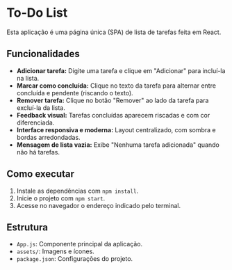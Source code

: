 # To-Do List

Esta aplicação é uma página única (SPA) de lista de tarefas feita em React.

## Funcionalidades

- **Adicionar tarefa:** Digite uma tarefa e clique em "Adicionar" para incluí-la na lista.
- **Marcar como concluída:** Clique no texto da tarefa para alternar entre concluída e pendente (riscando o texto).
- **Remover tarefa:** Clique no botão "Remover" ao lado da tarefa para excluí-la da lista.
- **Feedback visual:** Tarefas concluídas aparecem riscadas e com cor diferenciada.
- **Interface responsiva e moderna:** Layout centralizado, com sombra e bordas arredondadas.
- **Mensagem de lista vazia:** Exibe "Nenhuma tarefa adicionada" quando não há tarefas.

## Como executar

1. Instale as dependências com `npm install`.
2. Inicie o projeto com `npm start`.
3. Acesse no navegador o endereço indicado pelo terminal.

## Estrutura

- `App.js`: Componente principal da aplicação.
- `assets/`: Imagens e ícones.
- `package.json`: Configurações do projeto.
